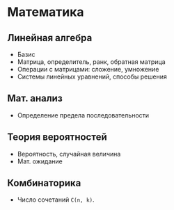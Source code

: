 
# Математика

## Линейная алгебра

- Базис
- Матрица, определитель, ранк, обратная матрица
- Операции с матрицами: сложение, умножение
- Системы линейных уравнений, способы решения

## Мат. анализ

- Определение предела последовательности

## Теория вероятностей

- Вероятность, случайная величина
- Мат. ожидание

## Комбинаторика

- Число сочетаний `C(n, k)`.
